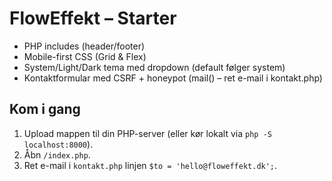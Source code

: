 # FlowEffekt – Starter
- PHP includes (header/footer)
- Mobile-first CSS (Grid & Flex)
- System/Light/Dark tema med dropdown (default følger system)
- Kontaktformular med CSRF + honeypot (mail() – ret e-mail i kontakt.php)

## Kom i gang
1) Upload mappen til din PHP-server (eller kør lokalt via `php -S localhost:8000`).
2) Åbn `/index.php`.
3) Ret e-mail i `kontakt.php` linjen `$to = 'hello@floweffekt.dk';`.
